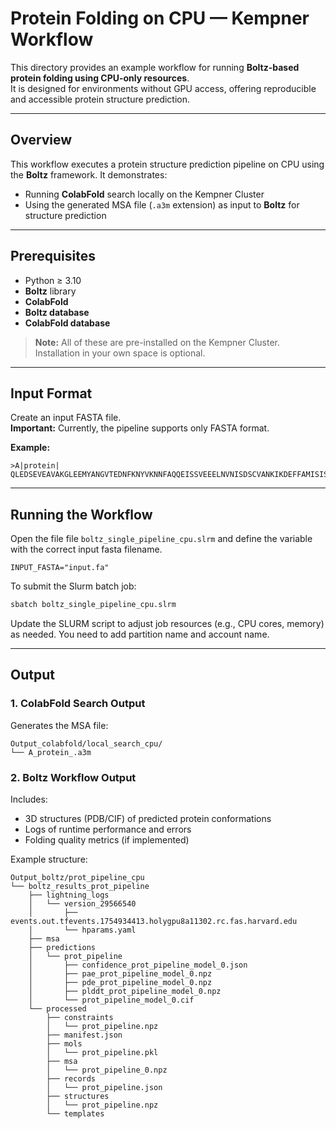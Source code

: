 

# Protein Folding on CPU — Kempner Workflow

This directory provides an example workflow for running **Boltz-based protein folding using CPU-only resources**.  
It is designed for environments without GPU access, offering reproducible and accessible protein structure prediction.

---

## Overview

This workflow executes a protein structure prediction pipeline on CPU using the **Boltz** framework. It demonstrates:

- Running **ColabFold** search locally on the Kempner Cluster  
- Using the generated MSA file (`.a3m` extension) as input to **Boltz** for structure prediction

---

## Prerequisites

- Python ≥ 3.10  
- **Boltz** library  
- **ColabFold**  
- **Boltz database**  
- **ColabFold database**  

> **Note:** All of these are pre-installed on the Kempner Cluster.  
> Installation in your own space is optional.

---

## Input Format

Create an input FASTA file.  
**Important:** Currently, the pipeline supports only FASTA format.

**Example:**
```fasta
>A|protein|
QLEDSEVEAVAKGLEEMYANGVTEDNFKNYVKNNFAQQEISSVEEELNVNISDSCVANKIKDEFFAMISISAIVKAAQKKAWKELAVTVLRFAKANGLKTNAIIVAGQLALWAVQCG
```

---

## Running the Workflow
Open the file file `boltz_single_pipeline_cpu.slrm` and define the variable with the correct input fasta filename.
```
INPUT_FASTA="input.fa"
```

To submit the Slurm batch job:

```bash
sbatch boltz_single_pipeline_cpu.slrm
```

Update the SLURM script to adjust job resources (e.g., CPU cores, memory) as needed. You need to add partition name and account name. 

---

## Output

### 1. ColabFold Search Output
Generates the MSA file:
```
Output_colabfold/local_search_cpu/
└── A_protein_.a3m
```

### 2. Boltz Workflow Output
Includes:
- 3D structures (PDB/CIF) of predicted protein conformations  
- Logs of runtime performance and errors  
- Folding quality metrics (if implemented)  

Example structure:
```
Output_boltz/prot_pipeline_cpu
└── boltz_results_prot_pipeline
    ├── lightning_logs
    │   └── version_29566540
    │       ├── events.out.tfevents.1754934413.holygpu8a11302.rc.fas.harvard.edu
    │       └── hparams.yaml
    ├── msa
    ├── predictions
    │   └── prot_pipeline
    │       ├── confidence_prot_pipeline_model_0.json
    │       ├── pae_prot_pipeline_model_0.npz
    │       ├── pde_prot_pipeline_model_0.npz
    │       ├── plddt_prot_pipeline_model_0.npz
    │       └── prot_pipeline_model_0.cif
    └── processed
        ├── constraints
        │   └── prot_pipeline.npz
        ├── manifest.json
        ├── mols
        │   └── prot_pipeline.pkl
        ├── msa
        │   └── prot_pipeline_0.npz
        ├── records
        │   └── prot_pipeline.json
        ├── structures
        │   └── prot_pipeline.npz
        └── templates
```

